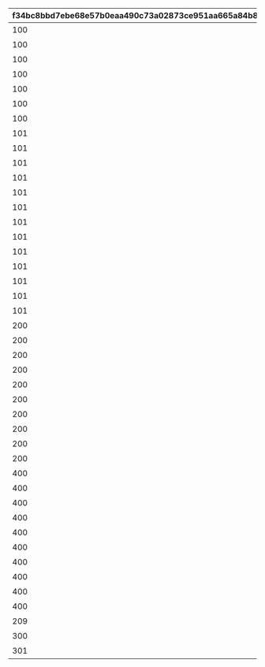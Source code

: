 |f34bc8bbd7ebe68e57b0eaa490c73a02873ce951aa665a84b8ec62f6a35a5441|1c7a6570c3603660a064c59b910074a1aaf9b6be37e8a956de2e06c0e85b02a9|6166cbf7ff03cd2f8a69d00834e5f03a0edd6cbe5c6ccfce489331e1aba3616c|b513d571fe1d4cf9447ee72ab41542486e7a827e071b906e313f8c1b028bac66|cdebbd80ba21a4c0e591e100802fdee14b7a1b40d9fbc3456bf9e3e957be897c|0605b87c833c01077fd202aedb78b55c2e556ca15851f221b6055aa8459d65f2|6e3f59805d3a90db3b3dd63aeca2c3abca9dc28240ffb9190143cc0a9d414ee8|666fd5f5dba82f61d5d72b90ab3185d62f32b99045c2925dafa453ceba2a9a62|d8768148208720eb35b476905c3ddf40900704b6b617708cfe9b2a47ccbc39ed|9da04e2927c79b54a5822cd2687da8c27a2c8b6c23bcc14f5f9a646a30253c8d|
| --- | --- | --- | --- | --- | --- | --- | --- | --- | --- |
|100|10000|20|1|0|3|1|1|1|パーツを20個獲得しよう|
|100|10001|25|1|0|3|1|2|2|パーツを25個獲得しよう|
|100|10002|30|1|0|3|1|3|2|パーツを30個獲得しよう|
|100|10003|35|1|0|3|1|4|3|パーツを35個獲得しよう|
|100|10004|40|1|0|3|1|5|3|パーツを40個獲得しよう|
|100|10005|45|1|0|3|1|6|4|パーツを45個獲得しよう|
|100|10006|50|1|0|3|1|7|4|パーツを50個獲得しよう|
|101|20000|1500|2|0|2|1|101|3|総戦力を1500以上にしよう|
|101|20001|2000|2|0|2|1|102|3|総戦力を2000以上にしよう|
|101|20002|2500|2|0|2|1|103|3|総戦力を2500以上にしよう|
|101|20003|3000|2|0|2|1|104|3|総戦力を3000以上にしよう|
|101|20004|3500|2|0|2|1|105|3|総戦力を3500以上にしよう|
|101|20005|4000|2|0|2|1|106|4|総戦力を4000以上にしよう|
|101|20006|4500|2|0|2|1|107|4|総戦力を4500以上にしよう|
|101|20007|5000|2|0|2|1|108|4|総戦力を5000以上にしよう|
|101|20008|6000|2|0|2|1|109|4|総戦力を6000以上にしよう|
|101|20009|7000|2|0|2|1|110|4|総戦力を7000以上にしよう|
|101|20010|8000|2|0|2|1|111|5|総戦力を8000以上にしよう|
|101|20011|9000|2|0|2|1|112|5|総戦力を9000以上にしよう|
|101|20012|10000|2|0|2|1|600|5|総戦力を10000以上にしよう|
|200|30000|100|3|0|4|2|201|2|バトルポイントを累計100pt獲得しよう|
|200|30001|200|3|0|4|2|202|2|バトルポイントを累計200pt獲得しよう|
|200|30002|300|3|0|4|2|203|2|バトルポイントを累計300pt獲得しよう|
|200|30003|400|3|0|4|2|204|2|バトルポイントを累計400pt獲得しよう|
|200|30004|500|3|0|4|2|205|2|バトルポイントを累計500pt獲得しよう|
|200|30005|600|3|0|4|2|206|3|バトルポイントを累計600pt獲得しよう|
|200|30006|700|3|0|4|2|207|3|バトルポイントを累計700pt獲得しよう|
|200|30007|800|3|0|4|2|208|3|バトルポイントを累計800pt獲得しよう|
|200|30008|900|3|0|4|2|209|3|バトルポイントを累計900pt獲得しよう|
|200|30009|1000|3|0|4|2|210|3|バトルポイントを累計1000pt獲得しよう|
|400|50000|5|5|0|1|4|401|7|フブキから5個パーツを獲得しよう|
|400|50001|10|5|0|1|4|402|7|フブキから10個パーツを獲得しよう|
|400|50002|15|5|0|1|4|403|7|フブキから15個パーツを獲得しよう|
|400|50003|20|5|0|1|4|404|7|フブキから20個パーツを獲得しよう|
|400|50004|25|5|0|1|4|405|7|フブキから25個パーツを獲得しよう|
|400|50005|30|5|0|1|4|406|7|フブキから30個パーツを獲得しよう|
|400|50006|35|5|0|1|4|407|7|フブキから35個パーツを獲得しよう|
|400|50007|40|5|0|1|4|408|7|フブキから40個パーツを獲得しよう|
|400|50008|45|5|0|1|4|409|7|フブキから45個パーツを獲得しよう|
|400|50009|50|5|0|1|4|700|6|フブキから50個パーツを獲得しよう|
|209|60000|800|6|30009|4|2|999|7|バトルポイントを800pt獲得しよう（何度でも）|
|300|70000|14|7|0|3|3|799|6|ステージ14をクリアしよう|
|301|70001|50|7|0|3|3|800|8|ステージ50をクリアしよう|